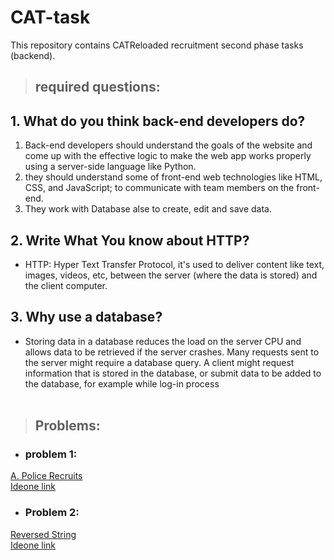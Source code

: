 # CAT-task
This repository contains CATReloaded recruitment second phase tasks (backend).

>## required questions:

## 1. What do you think back-end developers do?

1. Back-end developers should understand the goals of the website and come up with the effective logic to make the web app works properly using a server-side language like Python.<br/>
2. they should understand some of front-end web technologies like HTML, CSS, and JavaScript; to communicate with team members on the front-end.<br/>
2. They work with Database alse to create, edit and save data.<br/>

## 2. Write What You know about HTTP?

- HTTP: Hyper Text Transfer Protocol, it's used to deliver content like text, images, videos, etc, between the server (where the data is stored) and the client computer.

## 3. Why use a database?

- Storing data in a database reduces the load on the server CPU and allows data to be retrieved if the server crashes.
Many requests sent to the server might require a database query. A client might request information that is stored in the database, or submit data to be added to the database,
for example while log-in process
<br/><br/> 

>## Problems:

- ### problem 1:

[A. Police Recruits](https://github.com/moaazelsayed1/CAT-task/blob/main/APoliceRecruits.cpp)</br>
[Ideone link](https://ideone.com/noj0Wx)

- ### Problem 2:

[Reversed String](https://github.com/moaazelsayed1/CAT-task/blob/main/reversedString.cpp)</br>
[Ideone link](https://ideone.com/02hOKB)
